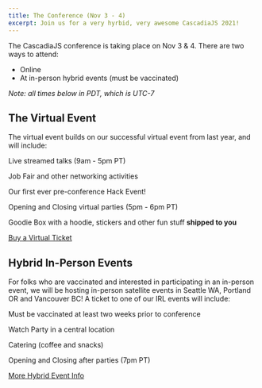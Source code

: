 ```yaml
---
title: The Conference (Nov 3 - 4)
excerpt: Join us for a very hyrbid, very awesome CascadiaJS 2021!
---
```

The CascadiaJS conference is taking place on Nov 3 & 4. There are two ways to attend: 

- Online
- At in-person hybrid events (must be vaccinated)

*Note: all times below in PDT, which is UTC-7*

## The Virtual Event

The virtual event builds on our successful virtual event from last year, and will include:

<i class="fas fa-tv-retro"></i> Live streamed talks (9am - 5pm PT)

<i class="fas fa-handshake"></i> Job Fair and other networking activities

<i class="fas fa-gamepad"></i> Our first ever pre-conference Hack Event!

<i class="fas fa-turntable"></i> Opening and Closing virtual parties (5pm - 6pm PT)

<i class="fas fa-gifts"></i> Goodie Box with a hoodie, stickers and other fun stuff **shipped to you**

<div class="cta"><a href="/tickets" aria-label="Buy Tickets">Buy a Virtual Ticket</a></div>

## Hybrid In-Person Events

For folks who are vaccinated and interested in participating in an in-person event, we will be hosting in-person satellite events in Seattle WA, Portland OR and Vancouver BC! A ticket to one of our IRL events will include:

<i class="fas fa-file-medical"></i> Must be vaccinated at least two weeks prior to conference

<i class="fas fa-users-class"></i> Watch Party in a central location

<i class="fas fa-coffee"></i> Catering (coffee and snacks)

<i class="fas fa-microphone-stand"></i> Opening and Closing after parties (7pm PT)

<div class="cta secondary"><a href="/conf/hybrid" aria-label="Learn more about hybrid events">More Hybrid Event Info</a></div>
